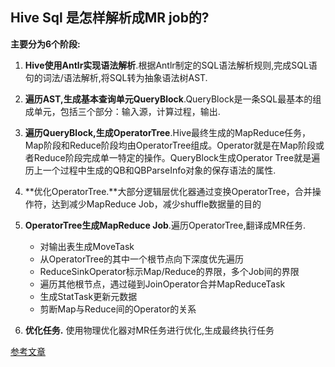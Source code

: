 ## Hive Sql 是怎样解析成MR job的?

**主要分为6个阶段:**

1. **Hive使用Antlr实现语法解析**.根据Antlr制定的SQL语法解析规则,完成SQL语句的词法/语法解析,将SQL转为抽象语法树AST.

2. **遍历AST,生成基本查询单元QueryBlock**.QueryBlock是一条SQL最基本的组成单元，包括三个部分：输入源，计算过程，输出.
3. **遍历QueryBlock,生成OperatorTree**.Hive最终生成的MapReduce任务，Map阶段和Reduce阶段均由OperatorTree组成。Operator就是在Map阶段或者Reduce阶段完成单一特定的操作。QueryBlock生成Operator Tree就是遍历上一个过程中生成的QB和QBParseInfo对象的保存语法的属性.
4. **优化OperatorTree.**大部分逻辑层优化器通过变换OperatorTree，合并操作符，达到减少MapReduce Job，减少shuffle数据量的目的
5. **OperatorTree生成MapReduce Job**.遍历OperatorTree,翻译成MR任务.
   - 对输出表生成MoveTask
   - 从OperatorTree的其中一个根节点向下深度优先遍历
   - ReduceSinkOperator标示Map/Reduce的界限，多个Job间的界限
   - 遍历其他根节点，遇过碰到JoinOperator合并MapReduceTask
   - 生成StatTask更新元数据
   - 剪断Map与Reduce间的Operator的关系

6. **优化任务.** 使用物理优化器对MR任务进行优化,生成最终执行任务





[参考文章](<https://www.cnblogs.com/Dhouse/p/7132476.html>)